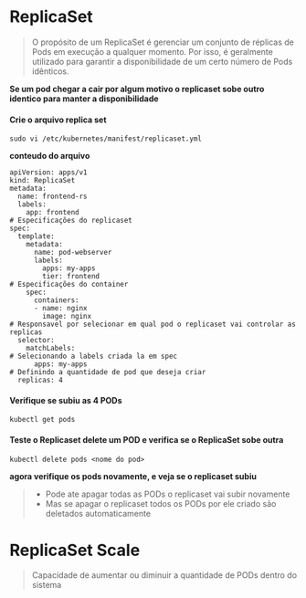 # ReplicaSet

> O propósito de um ReplicaSet é gerenciar um conjunto de réplicas de Pods em
> execução a qualquer momento. Por isso, é geralmente utilizado para garantir a
> disponibilidade de um certo número de Pods idênticos.

**Se um pod chegar a cair por algum motivo o replicaset sobe outro identico para manter a disponibilidade**

#### Crie o arquivo replica set 

```
sudo vi /etc/kubernetes/manifest/replicaset.yml
```
**conteudo do arquivo**

```
apiVersion: apps/v1
kind: ReplicaSet
metadata:
  name: frontend-rs
  labels:
    app: frontend
# Especificações do replicaset
spec:
  template:
    metadata:
      name: pod-webserver
      labels:
        apps: my-apps
        tier: frontend
# Especificações do container
    spec:
      containers:
      - name: nginx
        image: nginx
# Responsavel por selecionar em qual pod o replicaset vai controlar as replicas
  selector:
    matchLabels:
# Selecionando a labels criada la em spec
      apps: my-apps
# Definindo a quantidade de pod que deseja criar 
  replicas: 4
```

#### Verifique se subiu as 4 PODs

```
kubectl get pods
```

#### Teste o Replicaset delete um POD e verifica se o ReplicaSet sobe outra 

```
kubectl delete pods <nome do pod>
```
**agora verifique os pods novamente, e veja se o replicaset subiu**

> - Pode ate apagar todas as PODs o replicaset vai subir novamente
> - Mas se apagar o replicaset todos os PODs por ele criado são deletados automaticamente 

# ReplicaSet Scale

> Capacidade de aumentar ou diminuir a quantidade de PODs dentro do sistema
 
